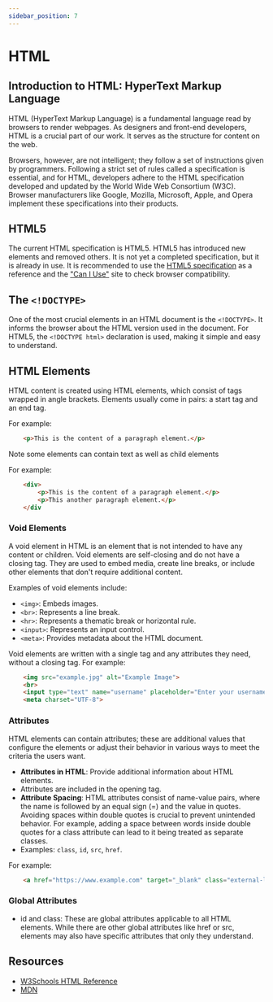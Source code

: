 ```yaml
---
sidebar_position: 7
---
```


# HTML 

## Introduction to HTML: HyperText Markup Language
HTML (HyperText Markup Language) is a fundamental language read by browsers to render webpages. As designers and front-end developers, HTML is a crucial part of our work. It serves as the structure for content on the web.

Browsers, however, are not intelligent; they follow a set of instructions given by programmers. Following a strict set of rules called a specification is essential, and for HTML, developers adhere to the HTML specification developed and updated by the World Wide Web Consortium (W3C). Browser manufacturers like Google, Mozilla, Microsoft, Apple, and Opera implement these specifications into their products.

## HTML5
The current HTML specification is HTML5. HTML5 has introduced new elements and removed others. It is not yet a completed specification, but it is already in use. It is recommended to use the [HTML5 specification](http://www.w3.org/TR/html5/) as a reference and the ["Can I Use"](https://caniuse.com/) site to check browser compatibility.

## The `<!DOCTYPE>`
One of the most crucial elements in an HTML document is the `<!DOCTYPE>`. It informs the browser about the HTML version used in the document. For HTML5, the `<!DOCTYPE html>` declaration is used, making it simple and easy to understand.

## HTML Elements
HTML content is created using HTML elements, which consist of tags wrapped in angle brackets. Elements usually come in pairs: a start tag and an end tag. 

For example:

```html
    <p>This is the content of a paragraph element.</p>
```

Note some elements can contain text as well as child elements 

For example:
```html
    <div>
        <p>This is the content of a paragraph element.</p>
        <p>This another paragraph element.</p>
    </div
```

### Void Elements 

A void element in HTML is an element that is not intended to have any content or children. Void elements are self-closing and do not have a closing tag. They are used to embed media, create line breaks, or include other elements that don't require additional content.

Examples of void elements include:

- `<img>`: Embeds images.
- `<br>`: Represents a line break.
- `<hr>`: Represents a thematic break or horizontal rule.
- `<input>`: Represents an input control.
- `<meta>`: Provides metadata about the HTML document.

Void elements are written with a single tag and any attributes they need, without a closing tag. For example:

```html
    <img src="example.jpg" alt="Example Image">
    <br>
    <input type="text" name="username" placeholder="Enter your username">
    <meta charset="UTF-8">
```

### Attributes

HTML elements can contain attributes; these are additional values that configure the elements or adjust their behavior in various ways to meet the criteria the users want.

- **Attributes in HTML**: Provide additional information about HTML elements.
- Attributes are included in the opening tag.
- **Attribute Spacing**: HTML attributes consist of name-value pairs, where the name is followed by an equal sign (=) and the value in quotes. Avoiding spaces within double quotes is crucial to prevent unintended behavior. For example, adding a space between words inside double quotes for a class attribute can lead to it being treated as separate classes.
- Examples: `class`, `id`, `src`, `href`.

For example: 
```html
    <a href="https://www.example.com" target="_blank" class="external-link">Visit Example Website</a>
```

### Global Attributes 

- id and class: These are global attributes applicable to all HTML elements. While there are other global attributes like href or src, elements may also have specific attributes that only they understand.


## Resources 

- [W3Schools HTML Reference](https://www.w3schools.com/tags/)
- [MDN](https://developer.mozilla.org/en-US/docs/Web/HTML)
